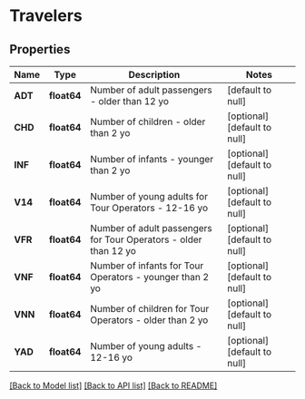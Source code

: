 # Travelers

## Properties
Name | Type | Description | Notes
------------ | ------------- | ------------- | -------------
**ADT** | **float64** | Number of adult passengers - older than 12 yo | [default to null]
**CHD** | **float64** | Number of children - older than 2 yo | [optional] [default to null]
**INF** | **float64** | Number of infants - younger than 2 yo | [optional] [default to null]
**V14** | **float64** | Number of young adults for Tour Operators - 12-16 yo | [optional] [default to null]
**VFR** | **float64** | Number of adult passengers for Tour Operators - older than 12 yo | [optional] [default to null]
**VNF** | **float64** | Number of infants for Tour Operators - younger than 2 yo | [optional] [default to null]
**VNN** | **float64** | Number of children for Tour Operators - older than 2 yo | [optional] [default to null]
**YAD** | **float64** | Number of young adults - 12-16 yo | [optional] [default to null]

[[Back to Model list]](../README.md#documentation-for-models) [[Back to API list]](../README.md#documentation-for-api-endpoints) [[Back to README]](../README.md)


